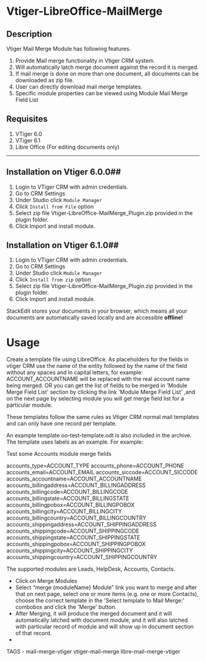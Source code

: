 Vtiger-LibreOffice-MailMerge
===================

**Description**
----------------

Vtiger Mail Merge Module has following features.
1. Provide Mail merge functionality in Vtiger CRM system. 
2. Will automatically latch merge document against the record it is merged.
3. If mail merge is done on more than one document, all documents can be downloaded as zip file.
4. User can directly download mail merge templates.
5. Specific module properties can be viewed using Module Mail Merge Field List



Requisites
----------

1. VTiger 6.0
1. VTiger 6.1
3. Libre Office (For editing documents only)

-------------

## Installation on Vtiger 6.0.0##

 1. Login to VTiger CRM with admin credentials.
 2. Go to CRM Settings
 3. Under Studio click `Module Manager`
 4. Click `Install from File` option
 5. Select zip file Vtiger-LibreOffice-MailMerge_Plugin.zip provided in the plugin folder.
 6. Click Import and install module.
 
## Installation on Vtiger 6.1.0##
 1. Login to VTiger CRM with admin credentials.
 2. Go to CRM Settings
 3. Under Studio click `Module Manager`
 4. Click `Install from zip` option
 5. Select zip file Vtiger-LibreOffice-MailMerge_Plugin.zip provided in the plugin folder.
 6. Click Import and install module.

StackEdit stores your documents in your browser, which means all your documents are automatically saved locally and are accessible **offline!**

Usage
=====

Create a template file using  LibreOffice. As placeholders for the fields in vtiger CRM use the name of the entity followed by the name of the field without any spaces and in capital letters, for example:  ACCOUNT_ACCOUNTNAME will be replaced with the real account name being merged.
OR 
you can get the list of fields to be merged in 'Module Merge Field List' section by clicking the link 'Module Merge Field List' ,and on the next page by selecting module you will get merge field list
for a particular module.

These templates follow the same rules as Vtiger CRM normal mail templates and can only have one record per template. 

An example template oo-test-template.odt is also included in the archive. The template uses labels as an example. For example:

Test some Accounts module merge fields

accounts_type=ACCOUNT_TYPE
accounts_phone=ACCOUNT_PHONE
accounts_email=ACCOUNT_EMAIL
accounts_siccode=ACCOUNT_SICCODE
accounts_accountname=ACCOUNT_ACCOUNTNAME
accounts_billingaddress=ACCOUNT_BILLINGADDRESS
accounts_billingcode=ACCOUNT_BILLINGCODE
accounts_billingstate=ACCOUNT_BILLINGSTATE
accounts_billingpobox=ACCOUNT_BILLINGPOBOX
accounts_billingcity=ACCOUNT_BILLINGCITY
accounts_billingcountry=ACCOUNT_BILLINGCOUNTRY
accounts_shippingaddress=ACCOUNT_SHIPPINGADDRESS
accounts_shippingcode=ACCOUNT_SHIPPINGCODE
accounts_shippingstate=ACCOUNT_SHIPPINGSTATE
accounts_shippingpobox=ACCOUNT_SHIPPINGPOBOX
accounts_shippingcity=ACCOUNT_SHIPPINGCITY
accounts_shippingcountry=ACCOUNT_SHIPPINGCOUNTRY

The supported modules are Leads, HelpDesk, Accounts, Contacts.

 - Click on Merge  Modules
 - Select “merge {moduleName} Module” link you want to merge and after that  on next page, select one or more items (e.g. one or more Contacts), choose the correct template in the 'Select template to Mail Merge:' combobox and click the 'Merge' button.
 - After Merging, it will produce the merged document and it will automatically latched with document module, and it will also latched with particular record of module  and will show up in document section of that record.
 - 
 
TAGS - mail-merge-vtiger vtiger-mail-merge libre-mail-merge-vtiger
